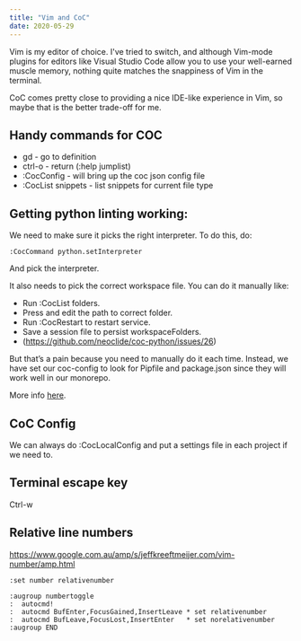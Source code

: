 ```yaml
---
title: "Vim and CoC"
date: 2020-05-29
---
```


Vim is my editor of choice.
I've tried to switch, and although Vim-mode plugins for editors like Visual Studio Code allow you to use your well-earned muscle memory, nothing quite matches the snappiness of Vim in the terminal.

CoC comes pretty close to providing a nice IDE-like experience in Vim, so maybe that is the better trade-off for me.

## Handy commands for COC

- gd - go to definition
- ctrl-o - return (:help jumplist)
- :CocConfig - will bring up the coc json config file
- :CocList snippets - list snippets for current file type


## Getting python linting working:

We need to make sure it picks the right interpreter. To do this, do:

```vim
:CocCommand python.setInterpreter
```

And pick the interpreter.

It also needs to pick the correct workspace file. You can do it manually like:
- Run :CocList folders.
- Press <cr> and edit the path to correct folder.
- Run :CocRestart to restart service.
- Save a session file to persist workspaceFolders.
- (https://github.com/neoclide/coc-python/issues/26)

But that’s a pain because you need to manually do it each time.
Instead, we have set our coc-config to look for Pipfile and package.json since they will work well in our monorepo.

More info [here](https://github.com/neoclide/coc.nvim/wiki/Using-workspaceFolders).


## CoC Config

We can always do :CocLocalConfig and put a settings file in each project if we need to.


## Terminal escape key
Ctrl-w


## Relative line numbers

https://www.google.com.au/amp/s/jeffkreeftmeijer.com/vim-number/amp.html

```vim
:set number relativenumber

:augroup numbertoggle
:  autocmd!
:  autocmd BufEnter,FocusGained,InsertLeave * set relativenumber
:  autocmd BufLeave,FocusLost,InsertEnter   * set norelativenumber
:augroup END
```
